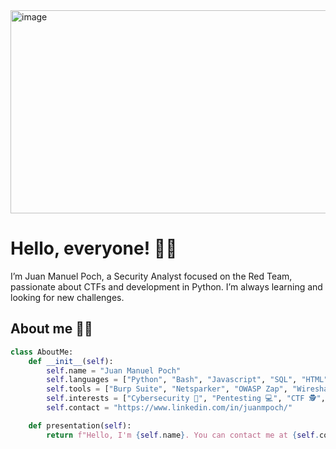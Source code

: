 <img width="1286" height="325" alt="image" src="https://github.com/user-attachments/assets/6da2d808-f08c-4e60-bceb-699fec49c6b7" />


# Hello, everyone! 👋🏻

I’m Juan Manuel Poch, a Security Analyst focused on the Red Team, passionate about CTFs and development in Python. I’m always learning and looking for new challenges.

## About me 👨‍💻

```python
class AboutMe:
    def __init__(self):
        self.name = "Juan Manuel Poch"
        self.languages = ["Python", "Bash", "Javascript", "SQL", "HTML", "CSS"]
        self.tools = ["Burp Suite", "Netsparker", "OWASP Zap", "Wireshark", "Nmap", "Metasploit"]
        self.interests = ["Cybersecurity 🔐", "Pentesting 💻", "CTF 🕵️", "Python Automate ⚙️"]
        self.contact = "https://www.linkedin.com/in/juanmpoch/"

    def presentation(self):
        return f"Hello, I'm {self.name}. You can contact me at {self.contact}."
